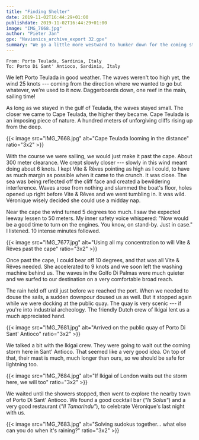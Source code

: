 ```yaml
---
title: "Finding Shelter"
date: 2019-11-02T16:44:29+01:00
publishdate: 2019-11-02T16:44:29+01:00
image: "IMG_7668.jpg"
author: "Pieter Jan"
gpx: "Navionics_archive_export 32.gpx"
summary: "We go a little more westward to hunker down for the coming storm"
---
```


`From: Porto Teulada, Sardinia, Italy`<br/>
`To: Porto Di Sant' Antioco, Sardinia, Italy`

We left Porto Teulada in good weather. The waves weren't too high yet, the wind 25 knots --- coming from the direction where we wanted to go but whatever, we're used to it now. Daggerboards down, one reef in the main, sailing time!

As long as we stayed in the gulf of Teulada, the waves stayed small. The closer we came to Cape Teulada, the higher they became. Cape Teulada is an imposing piece of nature. A hundred meters of unforgiving cliffs rising up from the deep.

{{< image src="IMG_7668.jpg" alt="Cape Teulada looming in the distance" ratio="3x2" >}}

With the course we were sailing, we would just make it past the cape. About 300 meter clearance. We crept slowly closer --- slowly in this wind meant doing about 6 knots. I kept Vite & Rêves pointing as high as I could, to have as much margin as possible when it came to the crunch. It was close. The sea was being reflected off the cliff face and created a bewildering interference. Waves arose from nothing and slammed the boat's floor, holes opened up right before Vite & Rêves and we went tumbling in. It was wild. Véronique wisely decided she could use a midday nap.

Near the cape the wind turned 5 degrees too much. I saw the expected leeway lessen to 50 meters. My inner safety voice whispered: "Now would be a good time to turn on the engines. You know, on stand-by. Just in case." I listened. 10 intense minutes followed.

{{< image src="IMG_7677.jpg" alt="Using all my concentration to will Vite & Rêves past the cape" ratio="3x2" >}}

Once past the cape, I could bear off 10 degrees, and that was all Vite & Rêves needed. She accelerated to 9 knots and we soon left the washing machine behind us. The waves in the Golfo Di Palmas were much quieter and we surfed to our destination on a very comfortable broad reach.

The rain held off until just before we reached the port. When we needed to douse the sails, a sudden downpour doused us as well. But it stopped again while we were docking at the public quay. The quay is very scenic --- if you're into industrial archeology. The friendly Dutch crew of Ikigai lent us a much appreciated hand.

{{< image src="IMG_7681.jpg" alt="Arrived on the public quay of Porto Di Sant' Antioco" ratio="3x2" >}}

We talked a bit with the Ikigai crew. They were going to wait out the coming storm here in Sant' Antioco. That seemed like a very good idea. On top of that, their mast is much, much longer than ours, so we should be safe for lightning too.

{{< image src="IMG_7684.jpg" alt="If Ikigai of London waits out the storm here, we will too" ratio="3x2" >}}

We waited until the showers stopped, then went to explore the nearby town of Porto Di Sant' Antioco. We found a good cocktail bar (_"Is Solus"_) and a very good restaurant (_"Il Tamarindu"_), to celebrate Véronique's last night with us.

{{< image src="IMG_7683.jpg" alt="Solving sudokus together... what else can you do when it's raining?" ratio="3x2" >}}
